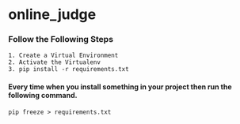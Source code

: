 # online_judge

### Follow the Following Steps
~~~~
1. Create a Virtual Environment
2. Activate the Virtualenv
3. pip install -r requirements.txt
~~~~
#### Every time when you install something in your project then run the following command.
~~~~
pip freeze > requirements.txt
~~~~
